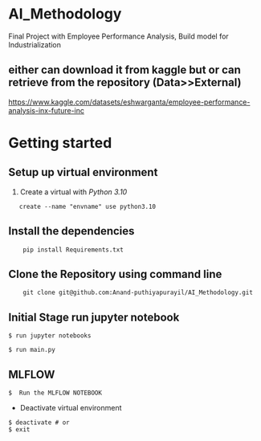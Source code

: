 # AI_Methodology
Final Project with Employee Performance Analysis, Build model for Industrialization 

## either can download it from kaggle but or can retrieve from the repository (Data>>External)
https://www.kaggle.com/datasets/eshwarganta/employee-performance-analysis-inx-future-inc

 # Getting started

## Setup up virtual environment

1. Create a virtual with *Python 3.10*

```shell
   create --name "envname" use python3.10
```
## Install the dependencies 
```shell
    pip install Requirements.txt
```

## Clone the Repository using command line
```shell
    git clone git@github.com:Anand-puthiyapurayil/AI_Methodology.git
```
## Initial Stage run jupyter notebook
```shell
$ run jupyter notebooks
```


```shell
$ run main.py
```
## MLFLOW 

```shell
$  Run the MLFLOW NOTEBOOK
```

- Deactivate virtual environment

```shell
$ deactivate # or
$ exit
